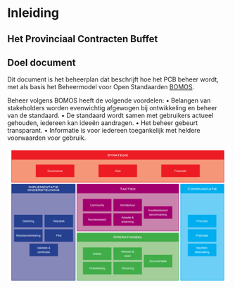 # Inleiding


## Het Provinciaal Contracten Buffet


## Doel document
Dit document is het beheerplan dat beschrijft hoe het PCB beheer wordt, met als basis het Beheermodel voor Open Standaarden [BOMOS](https://www.forumstandaardisatie.nl/sites/bfs/files/proceedings/FS22-10-04%204b%20BOMOS.pdf).

Beheer volgens BOMOS heeft de volgende voordelen:
•	Belangen van stakeholders worden evenwichtig afgewogen bij ontwikkeling en beheer van de standaard.
•	De standaard wordt samen met gebruikers actueel gehouden, iedereen kan ideeën aandragen.
•	Het beheer gebeurt transparant.
•	Informatie is voor iedereen toegankelijk met heldere voorwaarden voor gebruik.

![Activiteitendiagram van BOMOS van Forum voor standaardisatie](./media/bomos.PNG "Activiteitendiagram van Beheermodel voor Open Standaarden (BOMOS) van Forum voor standaardisatie")





